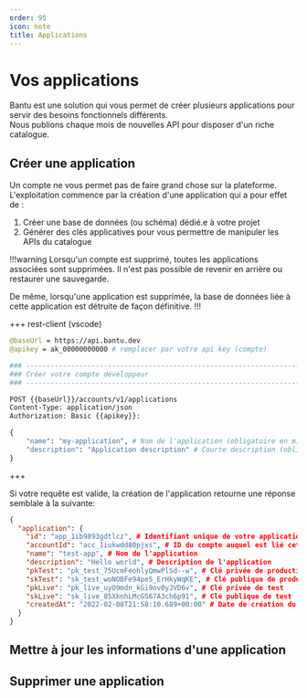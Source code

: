 ```yaml
---
order: 95
icon: note
title: Applications
---
```

# Vos applications

Bantu est une solution qui vous permet de créer plusieurs applications pour servir des besoins fonctionnels différents.<br />
Nous publions chaque mois de nouvelles API pour disposer d'un riche catalogue.


## Créer une application

Un compte ne vous permet pas de faire grand chose sur la plateforme. 
L'exploitation commence par la création d'une application qui a pour effet de :

1. Créer une base de données (ou schéma) dédié.e à votre projet
2. Générer des clés applicatives pour vous permettre de manipuler les APIs du catalogue


!!!warning
Lorsqu'un compte est supprimé, toutes les applications associées sont supprimées.
Il n'est pas possible de revenir en arrière ou restaurer une sauvegarde.

De même, lorsqu'une application est supprimée, la base de données liée à cette
application est détruite de façon définitive.
!!!


+++ rest-client (vscode)
```graphql
@baseUrl = https://api.bantu.dev
@apikey = ak_00000000000 # remplacer par votre api key (compte)

### ------------------------------------------------------------------------------
### Créer votre compte développeur
### ------------------------------------------------------------------------------

POST {{baseUrl}}/accounts/v1/applications
Content-Type: application/json
Authorization: Basic {{apikey}}:

{
    "name": "my-application", # Nom de l'application (obligatoire en minuscules)
    "description": "Application description" # Courte description (obligatoire)
}
```
+++


Si votre requête est valide, la création de l'application retourne une réponse semblale à la suivante:

```json
{
  "application": {
    "id": "app_1ib9893gdtlcz", # Identifiant unique de votre application
    "accountId": "acc_1iukwdd80pjxs", # ID du compte auquel est lié cette application
    "name": "test-app", # Nom de l'application
    "description": "Hello world", # Description de l'application
    "pkTest": "pk_test_75UcmFeohlyQmwPlSd--w", # Clé privée de production
    "skTest": "sk_test_woNOBFe94pe5_ErHkyWqKE", # Clé publique de production
    "pkLive": "pk_live_uyO9mdn_kGi9ov0yJVD6v", # Clé privée de test
    "skLive": "sk_live_85XknhLMcGS67A3ch6p91", # Clé publique de test
    "createdAt": "2022-02-08T21:58:10.689+00:00" # Date de création du compte
  }
}
```

## Mettre à jour les informations d'une application

## Supprimer une application